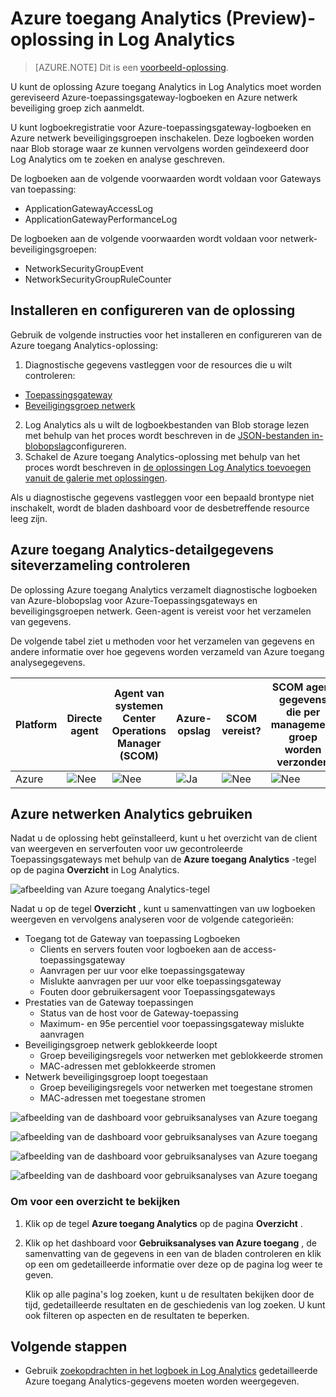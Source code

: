 <properties
    pageTitle="Azure toegang Analytics-oplossing in Log Analytics | Microsoft Azure"
    description="U kunt de oplossing Azure toegang Analytics gebruiken in Log Analytics te bekijken Azure-toepassingsgateway-logboeken en Azure netwerk beveiliging groep zich aanmeldt."
    services="log-analytics"
    documentationCenter=""
    authors="richrundmsft"
    manager="jochan"
    editor=""/>

<tags
    ms.service="log-analytics"
    ms.workload="na"
    ms.tgt_pltfrm="na"
    ms.devlang="na"
    ms.topic="article"
    ms.date="07/05/2016"
    ms.author="richrund"/>

# <a name="azure-networking-analytics-preview-solution-in-log-analytics"></a>Azure toegang Analytics (Preview)-oplossing in Log Analytics

>[AZURE.NOTE] Dit is een [voorbeeld-oplossing](log-analytics-add-solutions.md#log-analytics-preview-solutions-and-features).

U kunt de oplossing Azure toegang Analytics in Log Analytics moet worden gereviseerd Azure-toepassingsgateway-logboeken en Azure netwerk beveiliging groep zich aanmeldt.

U kunt logboekregistratie voor Azure-toepassingsgateway-logboeken en Azure netwerk beveiligingsgroepen inschakelen. Deze logboeken worden naar Blob storage waar ze kunnen vervolgens worden geïndexeerd door Log Analytics om te zoeken en analyse geschreven.

De logboeken aan de volgende voorwaarden wordt voldaan voor Gateways van toepassing:

+ ApplicationGatewayAccessLog
+ ApplicationGatewayPerformanceLog

De logboeken aan de volgende voorwaarden wordt voldaan voor netwerk-beveiligingsgroepen:

+ NetworkSecurityGroupEvent
+ NetworkSecurityGroupRuleCounter

## <a name="install-and-configure-the-solution"></a>Installeren en configureren van de oplossing

Gebruik de volgende instructies voor het installeren en configureren van de Azure toegang Analytics-oplossing:

1.  Diagnostische gegevens vastleggen voor de resources die u wilt controleren:
  + [Toepassingsgateway](../application-gateway/application-gateway-diagnostics.md)
  + [Beveiligingsgroep netwerk](../virtual-network/virtual-network-nsg-manage-log.md)
2.  Log Analytics als u wilt de logboekbestanden van Blob storage lezen met behulp van het proces wordt beschreven in de [JSON-bestanden in-blobopslag](../log-analytics/log-analytics-azure-storage-json.md)configureren.
3.  Schakel de Azure toegang Analytics-oplossing met behulp van het proces wordt beschreven in [de oplossingen Log Analytics toevoegen vanuit de galerie met oplossingen](log-analytics-add-solutions.md).  

Als u diagnostische gegevens vastleggen voor een bepaald brontype niet inschakelt, wordt de bladen dashboard voor de desbetreffende resource leeg zijn.

## <a name="review-azure-networking-analytics-data-collection-details"></a>Azure toegang Analytics-detailgegevens siteverzameling controleren

De oplossing Azure toegang Analytics verzamelt diagnostische logboeken van Azure-blobopslag voor Azure-Toepassingsgateways en beveiligingsgroepen netwerk.
Geen-agent is vereist voor het verzamelen van gegevens.

De volgende tabel ziet u methoden voor het verzamelen van gegevens en andere informatie over hoe gegevens worden verzameld van Azure toegang analysegegevens.

| Platform | Directe agent | Agent van systemen Center Operations Manager (SCOM) | Azure-opslag | SCOM vereist? | SCOM agent gegevens die per management groep worden verzonden | Frequentie van de siteverzameling |
|---|---|---|---|---|---|---|
|Azure|![Nee](./media/log-analytics-azure-networking/oms-bullet-red.png)|![Nee](./media/log-analytics-azure-networking/oms-bullet-red.png)|![Ja](./media/log-analytics-azure-networking/oms-bullet-green.png)|            ![Nee](./media/log-analytics-azure-networking/oms-bullet-red.png)|![Nee](./media/log-analytics-azure-networking/oms-bullet-red.png)| 10 minuten|

## <a name="use-azure-networking-analytics"></a>Azure netwerken Analytics gebruiken

Nadat u de oplossing hebt geïnstalleerd, kunt u het overzicht van de client van weergeven en serverfouten voor uw gecontroleerde Toepassingsgateways met behulp van de **Azure toegang Analytics** -tegel op de pagina **Overzicht** in Log Analytics.

![afbeelding van Azure toegang Analytics-tegel](./media/log-analytics-azure-networking/log-analytics-azurenetworking-tile.png)

Nadat u op de tegel **Overzicht** , kunt u samenvattingen van uw logboeken weergeven en vervolgens analyseren voor de volgende categorieën:

+ Toegang tot de Gateway van toepassing Logboeken
  - Clients en servers fouten voor logboeken aan de access-toepassingsgateway
  - Aanvragen per uur voor elke toepassingsgateway
  - Mislukte aanvragen per uur voor elke toepassingsgateway
  - Fouten door gebruikersagent voor Toepassingsgateways
+ Prestaties van de Gateway toepassingen
  - Status van de host voor de Gateway-toepassing
  - Maximum- en 95e percentiel voor toepassingsgateway mislukte aanvragen
+ Beveiligingsgroep netwerk geblokkeerde loopt
  - Groep beveiligingsregels voor netwerken met geblokkeerde stromen
  - MAC-adressen met geblokkeerde stromen
+ Netwerk beveiligingsgroep loopt toegestaan
  - Groep beveiligingsregels voor netwerken met toegestane stromen
  - MAC-adressen met toegestane stromen


![afbeelding van de dashboard voor gebruiksanalyses van Azure toegang](./media/log-analytics-azure-networking/log-analytics-azurenetworking01.png)

![afbeelding van de dashboard voor gebruiksanalyses van Azure toegang](./media/log-analytics-azure-networking/log-analytics-azurenetworking02.png)

![afbeelding van de dashboard voor gebruiksanalyses van Azure toegang](./media/log-analytics-azure-networking/log-analytics-azurenetworking03.png)

![afbeelding van de dashboard voor gebruiksanalyses van Azure toegang](./media/log-analytics-azure-networking/log-analytics-azurenetworking04.png)

### <a name="to-view-details-for-any-log-summary"></a>Om voor een overzicht te bekijken

1. Klik op de tegel **Azure toegang Analytics** op de pagina **Overzicht** .
2. Klik op het dashboard voor **Gebruiksanalyses van Azure toegang** , de samenvatting van de gegevens in een van de bladen controleren en klik op een om gedetailleerde informatie over deze op de pagina log weer te geven.

    Klik op alle pagina's log zoeken, kunt u de resultaten bekijken door de tijd, gedetailleerde resultaten en de geschiedenis van log zoeken. U kunt ook filteren op aspecten en de resultaten te beperken.

## <a name="next-steps"></a>Volgende stappen

- Gebruik [zoekopdrachten in het logboek in Log Analytics](log-analytics-log-searches.md) gedetailleerde Azure toegang Analytics-gegevens moeten worden weergegeven.
